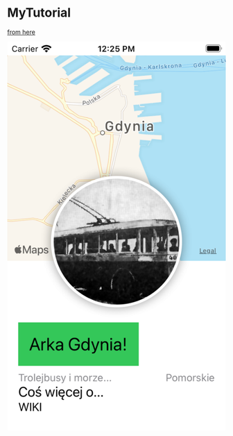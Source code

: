 # MyTutorial

[from here](https://developer.apple.com/tutorials/swiftui/creating-and-combining-views)

![loks like this](Screenshot.png "MyTutorial")